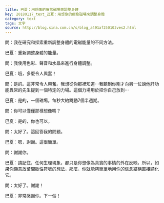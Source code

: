 ```yaml
---
title: 巴夏：用想像的療愈磁場來調整身體
key: 20180117_text_巴夏：用想像的療愈磁場來調整身體
category: text
tags: 文字
source: http://blog.sina.com.cn/s/blog_a491af250102ves2.html
---
```


問：我在研究和探索重新調整身體的電磁能量的不同方法。

巴夏：重新調整身體的能量。

問：我使用色彩、聲音和水晶來進行身體調整。

巴夏：哦，多麼令人興奮！

問：是的。這非常令人興奮。我想從你那裡知道⋯我聽到你剛才向另一位說他肝功能異常的先生提到一個特定的力場。這個力場用於把你自己放到⋯

巴夏：是的，一個磁場，每秒大約跳動7個半週期。

問：你可以僅僅那樣想像嗎？

巴夏：是的，你也可以。

問：太好了。這回答我的問題。

巴夏：嗯，謝謝。這很簡單。

問：謝謝你。

巴夏：請記住，任何生理現象，都只是你想像為真實的事情的外在反映。所以，如果你願意放棄間歇性符號的想法，那麼，你就能夠簡單地用你的信念結構直接顯化它。

問：太好了。謝謝！

巴夏：非常感謝你。下一個！
